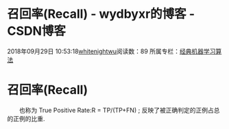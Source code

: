 # 召回率(Recall) - wydbyxr的博客 - CSDN博客
2018年09月29日 10:53:18[whitenightwu](https://me.csdn.net/wydbyxr)阅读数：89
所属专栏：[经典机器学习算法](https://blog.csdn.net/column/details/28812.html)
# 召回率(Recall)
  也称为 True Positive Rate:R = TP/(TP+FN) ; 反映了被正确判定的正例占总的正例的比重.
